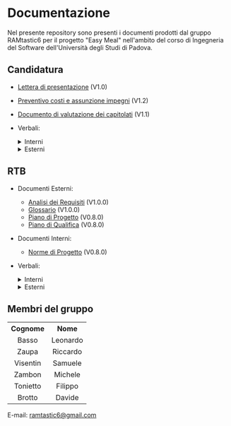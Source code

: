 <h1>Documentazione</h1>
Nel presente repository sono presenti i documenti prodotti dal gruppo RAMtastic6 per il progetto "Easy Meal" nell'ambito del corso di Ingegneria del Software dell'Università degli Studi di Padova.

<h2>Candidatura</h2>

- [Lettera di presentazione](documenti/1-CANDIDATURA/Lettera_di_presentazione_v1.0.pdf) (V1.0)<br>
- [Preventivo costi e assunzione impegni](documenti/1-CANDIDATURA/Preventivo_costi_e_assunzione%20impegni_v1.2.pdf) (V1.2) <br>
- [Documento di valutazione dei capitolati](documenti/1-CANDIDATURA/Valutazione_dei_capitolati_v1.1.pdf) (V1.1) <br>
- Verbali:
   <details>
  <summary>Interni</summary>

    - [26 Ottobre 2023](documenti/1-CANDIDATURA/verbali/verbali_interni/verbale_2023_10_26.pdf)
    - [27 Ottobre 2023](documenti/1-CANDIDATURA/verbali/verbali_interni/verbale_2023_10_27.pdf)
    - [29 Ottobre 2023](documenti/1-CANDIDATURA/verbali/verbali_interni/verbale_2023_10_29.pdf)
    - [30 Ottobre 2023](documenti/1-CANDIDATURA/verbali/verbali_interni/verbale_2023_10_30.pdf)
    - [06 Novembre 2023](documenti/1-CANDIDATURA/verbali/verbali_interni/verbale_2023_11_06.pdf)
    - [07 Novembre 2023](documenti/1-CANDIDATURA/verbali/verbali_interni/verbale_2023_11_07.pdf)

  </details>
  <details>
    <summary>Esterni</summary>

    - [27 Ottobre 2023](documenti/1-CANDIDATURA/verbali/verbali_esterni/verbale_2023_10_27.pdf)
  
  </details>

<h2>RTB</h2>

- Documenti Esterni:
  - [Analisi dei Requisiti](documenti/2-RTB/Analisi_dei_Requisiti_v1.0.0.pdf) (V1.0.0) <br>
  - [Glossario](documenti/2-RTB/Glossario_v1.0.0.pdf) (V1.0.0) <br>
  - [Piano di Progetto](documenti/2-RTB/Piano_di_Progetto_v0.8.0.pdf) (V0.8.0) <br>
  - [Piano di Qualifica](documenti/2-RTB/Piano_di_Qualifica_v0.8.0.pdf) (V0.8.0) <br>
- Documenti Interni:
  - [Norme di Progetto](documenti/2-RTB/Norme_di_Progetto_v0.8.0.pdf) (V0.8.0) <br>
- Verbali:
  <details>
  <summary>Interni</summary>

    - [12 Novembre 2023](documenti/2-RTB/verbali/verbali_interni/verbale_2023_11_12.pdf)
    - [13 Novembre 2023](documenti/2-RTB/verbali/verbali_interni/verbale_2023_11_13.pdf)
    - [14 Novembre 2023](documenti/2-RTB/verbali/verbali_interni/verbale_2023_11_14.pdf)
    - [18 Novembre 2023](documenti/2-RTB/verbali/verbali_interni/verbale_2023_11_18.pdf)
    - [27 Novembre 2023](documenti/2-RTB/verbali/verbali_interni/verbale_2023_11_27.pdf)
    - [1 Dicembre 2023](documenti/2-RTB/verbali/verbali_interni/verbale_2023_12_01.pdf)
    - [4 Dicembre 2023](documenti/2-RTB/verbali/verbali_interni/verbale_2023_12_04.pdf)
    - [13 Dicembre 2023](documenti/2-RTB/verbali/verbali_interni/verbale_2023_12_13.pdf)
    - [18 Dicembre 2023](documenti/2-RTB/verbali/verbali_interni/verbale_2023_12_18.pdf)
    - [23 Dicembre 2023](documenti/2-RTB/verbali/verbali_interni/verbale_2023_12_23.pdf)
    - [27 Dicembre 2023](documenti/2-RTB/verbali/verbali_interni/verbale_2023_12_27.pdf)
    - [8 Gennaio 2024](documenti/2-RTB/verbali/verbali_interni/verbale_2024_01_08.pdf)
    - [11 Gennaio 2024](documenti/2-RTB/verbali/verbali_interni/verbale_2024_01_11.pdf)
    - [16 Febbraio 2024](documenti/2-RTB/verbali/verbali_interni/verbale_2024_02_16.pdf)
    - [7 Marzo 2024](documenti/2-RTB/verbali/verbali_interni/verbale_2024_03_07.pdf)
    - [13 Marzo 2024](documenti/2-RTB/verbali/verbali_interni/verbale_2024_03_13.pdf)
    - [25 Marzo 2024](documenti/2-RTB/verbali/verbali_interni/verbale_2024_03_25.pdf)
    - [4 Aprile 2024](documenti/2-RTB/verbali/verbali_interni/verbale_2024_04_04.pdf)
    - [10 Aprile 2024](documenti/2-RTB/verbali/verbali_interni/verbale_2024_04_10.pdf)
    - [16 Aprile 2024](documenti/2-RTB/verbali/verbali_interni/verbale_2024_04_16.pdf)
    - [23 Aprile 2024](documenti/2-RTB/verbali/verbali_interni/verbale_2024_04_23.pdf)

  </details>
  <details>
    <summary>Esterni</summary>

    - [24 Novembre 2023](documenti/2-RTB/verbali/verbali_esterni/verbale_2023_11_24.pdf)
    - [6 Dicembre 2023](documenti/2-RTB/verbali/verbali_esterni/verbale_2023_12_06.pdf)
    - [27 Dicembre 2023](documenti/2-RTB/verbali/verbali_esterni/verbale_2023_12_27.pdf)
    - [19 Gennaio 2024](documenti/2-RTB/verbali/verbali_esterni/verbale_2024_01_19.pdf)
    - [28 Febbraio 2024](documenti/2-RTB/verbali/verbali_esterni/verbale_2024_02_28.pdf)
    - [21 Marzo 2024](documenti/2-RTB/verbali/verbali_esterni/verbale_2024_03_21.pdf)
    - [10 Aprile 2024](documenti/2-RTB/verbali/verbali_esterni/verbale_2024_04_10.pdf)
  
  </details>

<h2>Membri del gruppo</h2>
<table style="width:100%; text-align:center; align:center">
  <tr>
    <th>Cognome</th>
    <th>Nome</th>
  </tr>
  <tr>
    <td>Basso </td>
    <td>Leonardo</td>
  </tr>
  <tr>
    <td>Zaupa</td>
    <td>Riccardo</td>
  </tr>
  <tr>
    <td>Visentin</td>
    <td>Samuele</td>
  </tr>
  <tr>
    <td>Zambon</td>
    <td>Michele</td>
  <tr>
    <td>Tonietto</td>
    <td>Filippo</td>
  </tr>
  <tr>
    <td>Brotto</td>
    <td>Davide</td>
  </tr>
</table>

E-mail: ramtastic6@gmail.com
